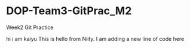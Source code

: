 # DOP-Team3-GitPrac_M2

Week2 Git Practice

hi i am kaiyu
This is hello from Niity. I am adding a new line of code here